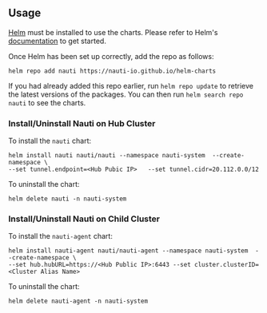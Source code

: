 ## Usage

[Helm](https://helm.sh) must be installed to use the charts.  Please refer to
Helm's [documentation](https://helm.sh/docs) to get started.

Once Helm has been set up correctly, add the repo as follows:

    helm repo add nauti https://nauti-io.github.io/helm-charts

If you had already added this repo earlier, run `helm repo update` to retrieve
the latest versions of the packages.  You can then run `helm search repo
nauti` to see the charts.


### Install/Uninstall  Nauti on Hub Cluster
To install the `nauti` chart:

    helm install nauti nauti/nauti --namespace nauti-system  --create-namespace \
    --set tunnel.endpoint=<Hub Pubic IP>   --set tunnel.cidr=20.112.0.0/12

To uninstall the chart:

    helm delete nauti -n nauti-system 


### Install/Uninstall Nauti on Child Cluster

To install the `nauti-agent` chart:

    helm install nauti-agent nauti/nauti-agent --namespace nauti-system  --create-namespace \
    --set hub.hubURL=https://<Hub Public IP>:6443 --set cluster.clusterID=<Cluster Alias Name>

To uninstall the chart:

    helm delete nauti-agent -n nauti-system 
